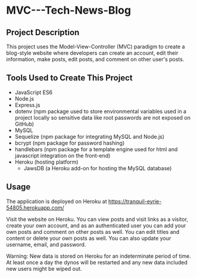 # MVC---Tech-News-Blog

## Project Description
This project uses the Model-View-Controller (MVC) paradigm to create a blog-style website where developers can create an account, edit their information, make posts, edit posts, and comment on other user's posts.

## Tools Used to Create This Project
* JavaScript ES6
* Node.js
* Express.js
* dotenv (npm package used to store environmental variables used in a project locally so sensitive data like root passwords are not exposed on GitHub)
* MySQL
* Sequelize (npm package for integrating MySQL and Node.js)
* bcrypt (npm package for password hashing)
* handlebars (npm package for a template engine used for html and javascript integration on the front-end)
* Heroku (hosting platform)
  * JawsDB (a Heroku add-on for hosting the MySQL database)

## Usage
The application is deployed on Heroku at https://tranquil-eyrie-54805.herokuapp.com/

Visit the website on Heroku. You can view posts and visit links as a visitor, create your own account, and as an authenticated user you can add your own posts and comment on other posts as well. You can edit titles and content or delete your own posts as well. You can also update your username, email, and password.

Warning: New data is stored on Heroku for an indeterminate period of time. At least once a day the dynos will be restarted and any new data included new users might be wiped out.
